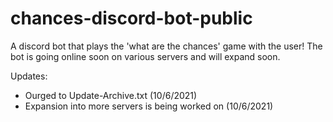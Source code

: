 # chances-discord-bot-public
A discord bot that plays the 'what are the chances' game with the user! The bot is going online soon on various servers and will expand soon.

Updates:
- Ourged to Update-Archive.txt (10/6/2021)
- Expansion into more servers is being worked on (10/6/2021)
